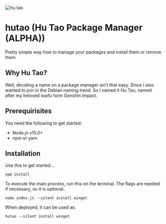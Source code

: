 ![hu tao](https://raw.githubusercontent.com/zeankundev/cdn/main/hutao-cli.png)
# hutao (Hu Tao Package Manager (ALPHA))
Pretty simple way how to manage your packages and install them or remove them
## Why Hu Tao?
Well, deciding a name on a package manager isn't that easy. Since I also wanted to join in the Debian naming trend. So I named it Hu Tao, named after my beloved waifu form Genshin Impact.
## Prerequirisites
You need the following to get started:

- Node.js v15.0+
- npm or yarn

## Installation
Use this to get started...
```
npm install
```
To execute the main process, run this on the terminal. The flags are needed if necessary, so it is optional.
```
node index.js --silent install winget
```
When deployed, it can be used as:
```
hutao --silent install winget
```